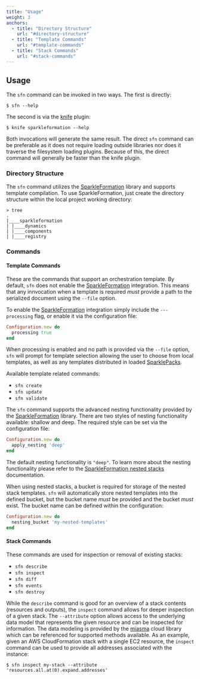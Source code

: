 ```yaml
---
title: "Usage"
weight: 3
anchors:
  - title: "Directory Structure"
    url: "#directory-structure"
  - title: "Template Commands"
    url: "#template-commands"
  - title: "Stack Commands"
    url: "#stack-commands"
---
```


## Usage

The `sfn` command can be invoked in two ways. The
first is directly:

~~~
$ sfn --help
~~~

The second is via the [knife][knife] plugin:

~~~
$ knife sparkleformation --help
~~~

Both invocations will generate the same result. The
direct `sfn` command can be preferable as it does not
require loading outside libraries nor does it traverse
the filesystem loading plugins. Because of this, the
direct command will generally be faster than the knife
plugin.

### Directory Structure

The `sfn` command utilizes the [SparkleFormation][sparkle_formation]
library and supports template compilation. To use SparkleFormation,
just create the directory structure within the local project
working directory:

~~~
> tree
.
|____sparkleformation
| |____dynamics
| |____components
| |____registry
~~~

### Commands

#### Template Commands

These are the commands that support an orchestration template.
By default, `sfn` does not enable the [SparkleFormation][sparkle_formation]
integration. This means that any innvocation when a template is
required _must_ provide a path to the serialized document using
the `--file` option.

To enable the [SparkleFormation][sparkle_formation] integration
simply include the `---processing` flag, or enable it via the
configuration file:

~~~ruby
Configuration.new do
  processing true
end
~~~

When processing is enabled and no path is provided via the `--file`
option, `sfn` will prompt for template selection allowing the user
to choose from local templates, as well as any templates distributed
in loaded [SparklePacks][sparkle_packs].

Available template related commands:

* `sfn create`
* `sfn update`
* `sfn validate`

The `sfn` command supports the advanced nesting functionality provided
by the [SparkleFormation][sparkle_formation] library. There are two
styles of nesting functionality available: shallow and deep. The required
style can be set via the configuration file:

~~~ruby
Configuration.new do
  apply_nesting 'deep'
end
~~~

The default nesting functionality is `"deep"`. To learn more about
the nesting functionality please refer to the [SparkleFormation nested
stacks][nested_stacks] documentation.

When using nested stacks, a bucket is required for storage of the
nested stack templates. `sfn` will automatically store nested templates
into the defined bucket, but the bucket name _must_ be provided and
the bucket _must_ exist. The bucket name can be defined within the
configuration:

~~~ruby
Configuration.new do
  nesting_bucket 'my-nested-templates'
end
~~~

#### Stack Commands

These commands are used for inspection or removal of existing stacks:

* `sfn describe`
* `sfn inspect`
* `sfn diff`
* `sfn events`
* `sfn destroy`

While the `describe` command is good for an overview of a stack contents
(resources and outputs), the `inspect` command allows for deeper inspection
of a given stack. The `--attribute` option allows access to the underlying
data model that represents the given resource and can be inspected for
information. The data modeling is provided by the [miasma][miasma] cloud
library which can be referenced for supported methods available. As an
example, given an AWS CloudFormation stack with a single EC2 resource,
the `inspect` command can be used to provide all addresses associated
with the instance:

~~~
$ sfn inspect my-stack --attribute 'resources.all.at(0).expand.addresses'
~~~

[knife]: https://docs.chef.io/knife.html
[sparkle_formation]: https://github.com/sparkleformation/sparkle_formation
[nested_stacks]: http://www.sparkleformation.io/docs/sparkle_formation/nested-stacks.html
[sparkle_packs]: https://sparkleformation.github.io/sparkle_formation/UserDocs/sparkle-packs.html
[miasma]: https://github.com/miasma-rb/miasma
